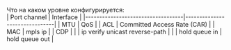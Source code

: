 Что на каком уровне конфигурируется:  
| Port channel                      | Interface                     |
|-----------------------------------|-------------------------------|
| MTU                               | QoS                           |
| ACL                               | Committed Access Rate (CAR)   |
| MAC                               | mpls ip                       |
| CDP                               |                               |
| ip verify unicast reverse-path    |                               |
| hold queue in                     | hold queue out                |